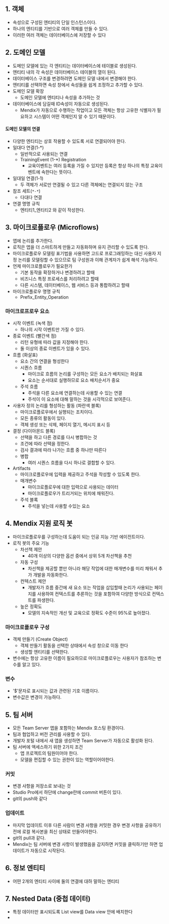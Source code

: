## 1. 객체

- 속성으로 구성된 엔티티의 단일 인스턴스이다.
- 하나의 엔티티를 기반으로 여러 객체를 만들 수 있다.
- 이러한 여러 객체는 데이터베이스에 저장할 수 있다



## 2. 도메인 모델

- 도메인 모델에 있는 각 엔티티는 데이터베이스에 테이블로 생성된다.
- 엔티티 내의 각 속성은 데이터베이스 테이블의 열이 된다.
- 데이터베이스 구조를 변경하려면 도메인 모델 내에서 변경해야 한다.
- 엔티티를 선택하면 속성 창에서 속성들을 쉽게 조정하고 추가할 수 있다.
- 도메인 모델 확장
  - 도메인 모델에 엔티티나 속성을 추가하는 것
- 데이터베이스에 담길때 ID속성이 자동으로 생성된다. 
  - Mendix가 자동으로 수행하는 작업이고 모든 객체는 항상 고유한 식별자가 필요하고 시스템이 어떤 객체인지 알 수 있기 때문이다.



#### 도메인 모델의 연결

- 다양한 엔티티는 상호 작용할 수 있도록 서로 연결되어야 한다.
- 일대다 연결(1-*)
  - 일반적으로 사용되는 연결
  - TrainingEvent (1-*) Registration
    - 교육이벤트는 여러 등록을 가질 수 있지만 등록은 항상 하나의 특정 교육이벤트에 속한다는 뜻이다.
- 일대일 연결(1-1)
  - 두 객체가 서로만 연결될 수 있고 다른 객체에는 연결되지 않는 구조
- 참조 세트(`*-*`)
  - 다대다 연결
- 연결 명명 규칙
  - 엔티티1_엔티티2 와 같이 작성한다.



## 3. 마이크로플로우 (Microflows)

- 앱에 논리를 추가한다.
- 로직은 앱을 더 스마트하게 만들고 자동화하며 유지 관리할 수 있도록 한다.
- 마이크로플로우 모델링 표기법을 사용하면 고드로 프로그래밍하는 대신 사용자 지정 논리를 모델링할 수 있으므로 팀 구성원과 이해 관계자가 쉽게 해석 가능하다.
- 언제 마이크로플로우가 필요한가
  - 기본 동작을 확장하거나 변경하려고 할때
  - 비즈니스 특정 프로세스를 처리하려고 할때
  - 다른 시스템, 데이터베이스, 웹 서비스 등과 통합하려고 할때
- 마이크로플로우 명명 규칙
  - Prefix_Entity_Operation



### 마이크로프로우 요소

- 시작 이벤트 (녹색 점)
  - 하나의 시작 이벤트만 가질 수 있다.
- 종료 이벤트 (빨간색 점)
  - 리턴 유형에 따라 값을 지정해야 한다.
  - 둘 이상의 종료 이벤트가 있을 수 있다.
- 흐름 (화살표)
  - 요소 간의 연결을 형성한다
  - 시퀀스 흐름
    - 마이크로 흐름의 논리를 구성하는 모든 요소가 배치되는 화살표
    - 요소는 순서대로 실행하므로 요소 배치순서가 중요
  - 주석 흐름
    - 주석을 다른 요소에 연결하는데 사용할 수 있는 연결
    - 주석이 이 요소에 대해 말하는 것을 시각적으로 보여준다.
- 사용자 정의 논리를 형성하는 활동 (파란색 블록)
  - 마이크로플로우에서 실행되는 조치이다.
  - 모든 종류의 활동이 있다.
  - 객체 생성 또는 삭제, 페이지 열기, 메시지 표시 등
- 결정 (다이아몬드 블록)
  - 선택을 하고 다른 경로를 다시 병합하는 것
  - 조건에 따라 선택을 정한다.
  - 검사 결과에 따라 나가는 흐름 중 하나만 따른다
  - 병합
    - 여러 시퀀스 흐름을 다시 하나로 결합할 수 있다.
- Artifacts 
  - 마이크로플로우에 입력을 제공하고 주석을 작성할 수 있도록 한다.
  - 매개변수
    - 마이크로플로우에 대한 입력으로 사용되는 데이터
    - 마이크로플로우가 트리거되는 위치에 채워진다.
  - 주석 블록
    - 주석을 넣는데 사용할 수있는 요소



## 4. Mendix 지원 로직 봇

- 마이크로플로우를 구성하는데 도움이 되는 인공 지능 기반 에이전트이다.
- 로직 봇의 주요 기능
  - 차선책 제안
    - 40개 이상의 다양한 옵션 중에서 상위 5개 차선책을 추천
  - 자동 구성
    - 차선책을 제공할 뿐만 아니라 해당 작업에 대한 매개변수를 미리 채워서 추가 개발을 자동화한다.
  - 컨텍스트 제안
    - 개발자가 흐름 중간에 새 요소 또는 작업을 삽입할때 논리가 사용되는 페이지를 사용하여 컨텍스트를 추론하는 것을 포함하여 다양한 방식으로 컨텍스트를 파생한다.
  - 높은 정확도
    - 모델의 지속적인 개선 및 교육으로 정확도 수준이 95%로 높아졌다.



### 마이크로플로우 구성

- 객체 만들기 (Create Object)
  - 객체 만들기 활동을 선택한 상태에서 속성 창으로 이동 한다
  - 생성할 엔티티를 선택한다.
- 변수에는 항상 고유한 이름이 필요하므로 마이크로플로우는 사용자가 참조하는 변수를 알고 있다.



### 변수

- '$'문자로 표시되는 값과 관련된 기호 이름이다.
- 변수값은 변경이 가능하다.



## 5. 팀 서버

- 모든 Team Server 앱을 포함하는 Mendix 호스팅 환경이다.
- 팀과 협업하고 버전 관리를 사용할 수 있다.
- 개발자 포털 내에서 새 앱을 생성하면 Team Server가 자동으로 활성화 된다.
- 팀 서버에 액세스하기 위한 2가지 조건
  - 앱 프로젝트의 팀원이어야 한다.
  - 모델을 편집할 수 있는 권한이 있는 역할이어야한다.



### 커밋

- 변경 사항을 저장소로 보내는 것
- Studio Pro에서 하단에 change란에 commit 버튼이 있다.
- git의 push와 같다



### 업데이트

- 마지막 업데이트 이후 다른 사람이 변경 사항을 커밋한 경우 변경 사항을 공유하기 전에 로컬 복사본을 최신 상태로 만들어야한다.
- git의 pull과 같다.
- Mendix는 팀 서버에 변경 사항이 발생했음을 감지하면 커밋을 클릭하기만 하면 업데이트가 자동으로 시작된다.



## 6. 정보 엔티티

- 어떤 2개의 엔티티 사이에 둘의 연결에 대하 말하는 엔티티



## 7. Nested Data (중첩 데이터)

- 특정 데이터만 표시되도록 List view를 Data view 안에 배치한다
- 